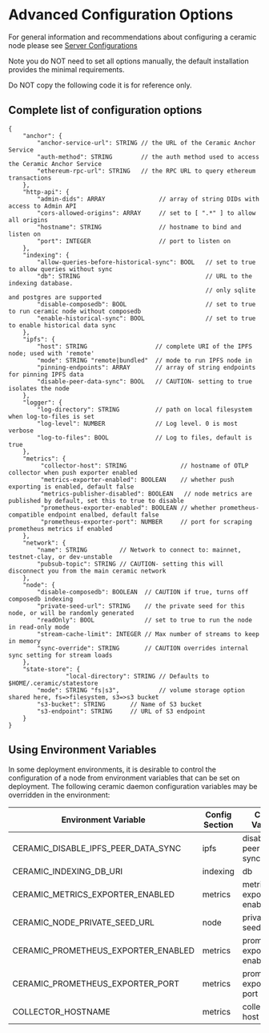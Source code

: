 # Advanced Configuration Options

For general information and recommendations about configuring a ceramic node please see [Server Configurations](https://developers.ceramic.network/docs/composedb/guides/composedb-server/server-configurations)

Note you do NOT need to set all options manually, the default installation provides the minimal requirements.  

Do NOT copy the following code it is for reference only.

## Complete list of configuration options
```
{
    "anchor": {
        "anchor-service-url": STRING // the URL of the Ceramic Anchor Service
        "auth-method": STRING        // the auth method used to access the Ceramic Anchor Service
        "ethereum-rpc-url": STRING   // the RPC URL to query ethereum transactions
    },
    "http-api": {
        "admin-dids": ARRAY               // array of string DIDs with access to Admin API
        "cors-allowed-origins": ARRAY     // set to [ ".*" ] to allow all origins
        "hostname": STRING                // hostname to bind and listen on
        "port": INTEGER                   // port to listen on
    },
    "indexing": {
        "allow-queries-before-historical-sync": BOOL   // set to true to allow queries without sync
        "db": STRING                                   // URL to the indexing database.  
                                                       // only sqlite and postgres are supported
        "disable-composedb": BOOL                      // set to true to run ceramic node without composedb
        "enable-historical-sync": BOOL                 // set to true to enable historical data sync
    },
    "ipfs": {
        "host": STRING                   // complete URI of the IPFS node; used with 'remote'
        "mode": STRING "remote|bundled"  // mode to run IPFS node in
        "pinning-endpoints": ARRAY       // array of string endpoints for pinning IPFS data
        "disable-peer-data-sync": BOOL   // CAUTION- setting to true isolates the node
    },
    "logger": {
        "log-directory": STRING          // path on local filesystem when log-to-files is set
        "log-level": NUMBER              // Log level. 0 is most verbose
        "log-to-files": BOOL             // Log to files, default is true
    },
    "metrics": {
         "collector-host": STRING               // hostname of OTLP collector when push exporter enabled
         "metrics-exporter-enabled": BOOLEAN    // whether push exporting is enabled, default false
         "metrics-publisher-disabled": BOOLEAN   // node metrics are published by default, set this to true to disable 
         "prometheus-exporter-enabled": BOOLEAN // whether prometheus-compatible endpoint enalbed, default false
         "prometheus-exporter-port": NUMBER     // port for scraping prometheus metrics if enabled
    },
    "network": {
        "name": STRING         // Network to connect to: mainnet, testnet-clay, or dev-unstable
        "pubsub-topic": STRING // CAUTION- setting this will disconnect you from the main ceramic network
    },
    "node": {
        "disable-composedb": BOOLEAN  // CAUTION if true, turns off composedb indexing
        "private-seed-url": STRING    // the private seed for this node, or will be randomly generated
        "readOnly": BOOL              // set to true to run the node in read-only mode
        "stream-cache-limit": INTEGER // Max number of streams to keep in memory
        "sync-override": STRING       // CAUTION overrides internal sync setting for stream loads
    },
    "state-store": { 
				"local-directory": STRING // Defaults to $HOME/.ceramic/statestore
        "mode": STRING "fs|s3",           // volume storage option shared here, fs=>filesystem, s3=>s3 bucket
        "s3-bucket": STRING       // Name of S3 bucket
        "s3-endpoint": STRING     // URL of S3 endpoint
    }
}
```

## Using Environment Variables

In some deployment environments, it is desirable to control the configuration of a node from environment variables that can be set on deployment. 
The following ceramic daemon configuration variables may be overridden in the environment:

| Environment Variable | Config Section | Config Variable |
|-----------------|-----------------|-----------------|
| CERAMIC_DISABLE_IPFS_PEER_DATA_SYNC  | ipfs  | disable-peer-data-sync |
| CERAMIC_INDEXING_DB_URI    | indexing    | db    |
| CERAMIC_METRICS_EXPORTER_ENABLED  |  metrics   |  metrics-exporter-enabled   |
| CERAMIC_NODE_PRIVATE_SEED_URL   | node    |  private-seed-url   |
| CERAMIC_PROMETHEUS_EXPORTER_ENABLED | metrics  | prometheus-exporter-enabled |
| CERAMIC_PROMETHEUS_EXPORTER_PORT   | metrics    | prometheus-exporter-port    |
| COLLECTOR_HOSTNAME  | metrics    | collector-host    |


